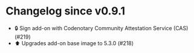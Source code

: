 # Changelog since v0.9.1
- 🔒 Sign add-on with Codenotary Community Attestation Service (CAS) (#219) 
- ⬆️ Upgrades add-on base image to 5.3.0 (#218) 
